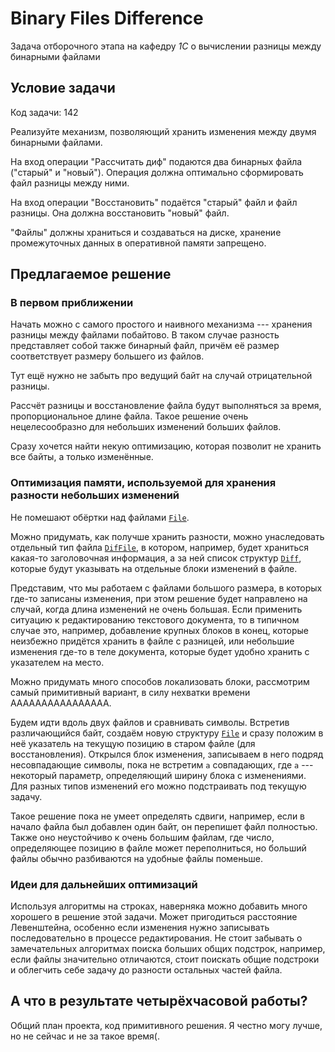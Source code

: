 # Binary Files Difference

Задача отборочного этапа на кафедру *1С* о вычислении разницы между бинарными файлами

## Условие задачи

Код задачи: 142

Реализуйте механизм, позволяющий хранить изменения между двумя бинарными файлами.

На вход операции "Рассчитать диф" подаются два бинарных файла ("старый" и "новый"). Операция должна оптимально сформировать файл разницы между ними.

На вход операции "Восстановить" подаётся "старый" файл и файл разницы. Она должна восстановить "новый" файл. 


"Файлы" должны храниться и создаваться на диске, хранение промежуточных данных в оперативной памяти запрещено.

## Предлагаемое решение

### В первом приближении

Начать можно с самого простого и наивного механизма --- хранения разницы между файлами побайтово.
В таком случае разность представляет собой также бинарный файл, причём её размер соответствует размеру большего из файлов.

Тут ещё нужно не забыть про ведущий байт на случай отрицательной разницы.

Рассчёт разницы и восстановление файла будут выполняться за время, пропорциональное длине файла. Такое решение очень 
нецелесообразно для небольших изменений больших файлов.

Сразу хочется найти некую оптимизацию, которая позволит не хранить все байты, а только изменённые.

### Оптимизация памяти, используемой для хранения разности небольших изменений

Не помешают обёртки над файлами [`File`](File.h).

Можно придумать, как получше хранить разности, можно унаследовать отдельный тип файла [`DifFile`](DifFile.h),
 в котором, например, будет храниться какая-то заголовочная информация, а за ней список структур
[`Diff`](Diff.h), которые будут указывать на отдельные блоки изменений в файле.

Представим, что мы работаем с файлами большого размера, в которых где-то записаны изменения,
при этом решение будет направлено на случай, когда длина изменений не очень большая. Если применить
ситуацию к редактированию текстового документа, то в типичном случае это, например, добавление крупных блоков в конец,
которые неизбежно придётся хранить в файле с разницей, или небольшие изменения где-то в теле документа,
которые будет удобно хранить с указателем на место.

Можно придумать много способов локализовать блоки, рассмотрим самый примитивный вариант, в силу нехватки времени АААААААААААААААА.

Будем идти вдоль двух файлов и сравнивать символы. Встретив различающийся байт, создаём новую структуру [`File`](File.h)
и сразу положим в неё указатель на текущую позицию в старом файле (для восстановления). Открылся блок изменения, записываем 
в него подряд несовпадающие символы, пока не встретим `a` совпадающих, где `а` --- некоторый параметр, определяющий ширину 
блока с изменениями. Для разных типов изменений его можно подстраивать под текущую задачу.

Такое решение пока не умеет определять сдвиги, например, если в начало файла был добавлен один байт, 
он перепишет файл полностью. Также оно неустойчиво к очень большим файлам, где число, определяющее позицию в файле может
переполниться, но больший файлы обычно разбиваются на удобные файлы поменьше.

### Идеи для дальнейших оптимизаций

Используя алгоритмы на строках, наверняка можно добавить много хорошего в решение этой задачи.
Может пригодиться расстояние Левенштейна, особенно если изменения нужно записывать последовательно в процессе 
редактирования.
Не стоит забывать о замечательных алгоритмах поиска больших общих подстрок, например, если файлы значительно отличаются,
стоит поискать общие подстроки и облегчить себе задачу до разности остальных частей файла.

## А что в результате четырёхчасовой работы?

Общий план проекта, код примитивного решения. Я честно могу лучше, но не сейчас и не за такое время(.